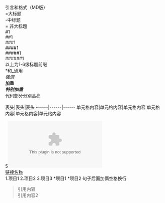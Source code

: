 引言和格式（MD版）  
=大标题  
-中标题  
= 非大标题    
#1  
##1  
###1  
####1  
#####1  
######1  
以上为1-6级标题前缀  
*和_通用  
*强调*  
**加重**  
***特别加重***  
代码部分分别高亮  
<hello world>  
表头|表头|表头
------|------|------
单元格内容|单元格内容|单元格内容
单元格内容|单元格内容|单元格内容

5![图片名称](www.tupianwangzhi.com)  
[链接名称](www.lianjiewangzhi.com)  
1.项目1
2.项目2
3.项目3
 *项目1
 *项目2
句子后面加俩空格换行
>引用内容  
>引用内容2
